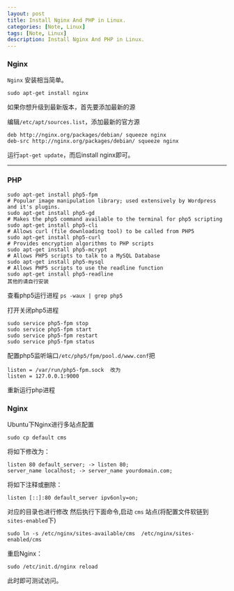 ```yaml
---
layout: post
title: Install Nginx And PHP in Linux.
categories: [Note, Linux]
tags: [Note, Linux]
description: Install Nginx And PHP in Linux.
---
```


### Nginx

`Nginx` 安装相当简单。

    sudo apt-get install nginx

如果你想升级到最新版本，首先要添加最新的源

编辑`/etc/apt/sources.list`，添加最新的官方源

    deb http://nginx.org/packages/debian/ squeeze nginx
    deb-src http://nginx.org/packages/debian/ squeeze nginx

运行`apt-get update`，而后install nginx即可。

---

### PHP

    sudo apt-get install php5-fpm
    # Popular image manipulation library; used extensively by Wordpress and it's plugins.
    sudo apt-get install php5-gd
    # Makes the php5 command available to the terminal for php5 scripting
    sudo apt-get install php5-cli
    # Allows curl (file downloading tool) to be called from PHP5
    sudo apt-get install php5-curl
    # Provides encryption algorithms to PHP scripts
    sudo apt-get install php5-mcrypt
    # Allows PHP5 scripts to talk to a MySQL Database
    sudo apt-get install php5-mysql
    # Allows PHP5 scripts to use the readline function
    sudo apt-get install php5-readline
    其他的请自行安装

查看php5运行进程 `ps -waux | grep php5`

打开关闭php5进程

    sudo service php5-fpm stop
    sudo service php5-fpm start
    sudo service php5-fpm restart
    sudo service php5-fpm status

配置php5监听端口`/etc/php5/fpm/pool.d/www.conf`把

    listen = /var/run/php5-fpm.sock  改为
    listen = 127.0.0.1:9000

重新运行php进程

### Nginx

Ubuntu下Nginx进行多站点配置

    sudo cp default cms

将如下修改为：

    listen 80 default_server; -> listen 80;
    server_name localhost; -> server_name yourdomain.com;

将如下注释或删除：

    listen [::]:80 default_server ipv6only=on;

对应的目录也进行修改 然后执行下面命令,启动 `cms` 站点(将配置文件软链到`sites-enabled`下)

    sudo ln -s /etc/nginx/sites-available/cms  /etc/nginx/sites-enabled/cms

重启Nginx：

    sudo /etc/init.d/nginx reload

此时即可测试访问。